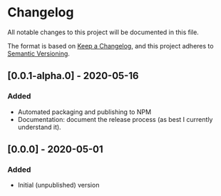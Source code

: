 # Changelog

All notable changes to this project will be documented in this file.

The format is based on [Keep a Changelog](https://keepachangelog.com/en/1.0.0/),
and this project adheres to [Semantic Versioning](https://semver.org/spec/v2.0.0.html).

## [0.0.1-alpha.0] - 2020-05-16

### Added
- Automated packaging and publishing to NPM
- Documentation: document the release process (as best I currently understand it).

## [0.0.0] - 2020-05-01
### Added
- Initial (unpublished) version
